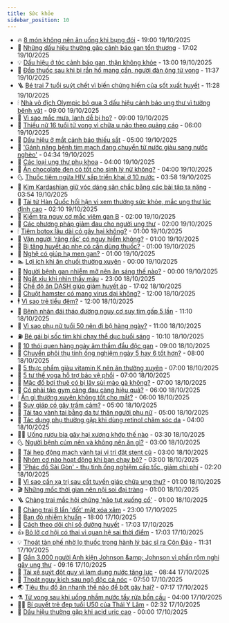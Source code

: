 ```yaml
---
title: Sức khỏe
sidebar_position: 10
---
```


<!-- vnexpress-suc-khoe:START -->
- 🔥 [8 món không nên ăn uống khi bụng đói](https://vnexpress.net/8-mon-khong-nen-an-uong-khi-bung-doi-4952829.html) - 19:00 19/10/2025
- 🥰 [Những dấu hiệu thường gặp cảnh báo gan tổn thương](https://vnexpress.net/nhung-dau-hieu-thuong-gap-canh-bao-gan-ton-thuong-4952835.html) - 17:02 19/10/2025
- 💡 [Dấu hiệu ở tóc cảnh báo gan, thận không khỏe](https://vnexpress.net/dau-hieu-o-toc-canh-bao-gan-than-khong-khoe-4952854.html) - 13:00 19/10/2025
- 🤗 [Đắp thuốc sau khi bị rắn hổ mang cắn, người đàn ông tử vong](https://vnexpress.net/dap-thuoc-sau-khi-bi-ran-ho-mang-can-nguoi-dan-ong-tu-vong-4953208.html) - 11:37 19/10/2025
- 🪜 [Bé trai 7 tuổi suýt chết vì biến chứng hiếm của sốt xuất huyết](https://vnexpress.net/be-trai-7-tuoi-suyt-chet-vi-bien-chung-hiem-cua-sot-xuat-huyet-4953195.html) - 11:28 19/10/2025
- 🕯 [Nhà vô địch Olympic bỏ qua 3 dấu hiệu cảnh báo ung thư vì tưởng bệnh vặt](https://vnexpress.net/nha-vo-dich-olympic-bo-qua-3-dau-hieu-canh-bao-ung-thu-vi-tuong-benh-vat-4952924.html) - 09:00 19/10/2025
- 🤭 [Vì sao mắc mưa, lạnh dễ bị ho?](https://vnexpress.net/vi-sao-mac-mua-lanh-de-bi-ho-4953036.html) - 09:00 19/10/2025
- 👀 [Thiếu nữ 16 tuổi tử vong vì chữa u não theo quảng cáo](https://vnexpress.net/thieu-nu-16-tuoi-tu-vong-vi-chua-u-nao-theo-quang-cao-4952783.html) - 06:00 19/10/2025
- 🌋 [Dấu hiệu ở mắt cảnh báo thiếu sắt](https://vnexpress.net/dau-hieu-o-mat-canh-bao-thieu-sat-4953046.html) - 05:00 19/10/2025
- 🫶 [&#39;Gánh nặng bệnh tim mạch đang chuyển từ nước giàu sang nước nghèo&#39;](https://vnexpress.net/ganh-nang-benh-tim-mach-dang-chuyen-tu-nuoc-giau-sang-nuoc-ngheo-4952953.html) - 04:34 19/10/2025
- 🦆 [Các loại ung thư phụ khoa](https://vnexpress.net/cac-loai-ung-thu-phu-khoa-4952983.html) - 04:00 19/10/2025
- 🚀 [Ăn chocolate đen có tốt cho sinh lý nữ không?](https://vnexpress.net/an-chocolate-den-co-tot-cho-sinh-ly-nu-khong-4952982.html) - 04:00 19/10/2025
- 🌜 [Thuốc tiêm ngừa HIV sắp triển khai ở 10 nước](https://vnexpress.net/thuoc-tiem-ngua-hiv-sap-trien-khai-o-10-nuoc-4953049.html) - 03:58 19/10/2025
- 🧰 [Kim Kardashian giữ vóc dáng săn chắc bằng các bài tập tạ nặng](https://vnexpress.net/kim-kardashian-giu-voc-dang-san-chac-bang-cac-bai-tap-ta-nang-4953062.html) - 03:54 19/10/2025
- 💫 [Tài tử Hàn Quốc hối hận vì xem thường sức khỏe, mắc ung thư lúc đỉnh cao](https://vnexpress.net/tai-tu-han-quoc-hoi-han-vi-xem-thuong-suc-khoe-mac-ung-thu-luc-dinh-cao-4952941.html) - 02:10 19/10/2025
- 🌝 [Kiểm tra nguy cơ mắc viêm gan B](https://vnexpress.net/kiem-tra-nguy-co-mac-viem-gan-b-4953035.html) - 02:00 19/10/2025
- 🗽 [Các phương pháp giảm đau cho người ung thư](https://vnexpress.net/cac-phuong-phap-giam-dau-cho-nguoi-ung-thu-4952886.html) - 02:00 19/10/2025
- 🕯 [Tiêm botox lâu dài có gây hại không?](https://vnexpress.net/tiem-botox-lau-dai-co-gay-hai-khong-4953059.html) - 01:00 19/10/2025
- 🦅 [Vặn người &#39;răng rắc&#39; có nguy hiểm không?](https://vnexpress.net/van-nguoi-rang-rac-co-nguy-hiem-khong-4953057.html) - 01:00 19/10/2025
- 🦆 [Bị tăng huyết áp nhẹ có cần dùng thuốc?](https://vnexpress.net/bi-tang-huyet-ap-nhe-co-can-dung-thuoc-4952990.html) - 01:00 19/10/2025
- 🎊 [Nghệ có giúp hạ men gan?](https://vnexpress.net/nghe-co-giup-ha-men-gan-4952877.html) - 01:00 19/10/2025
- 🏊 [Lợi ích khi ăn chuối thường xuyên](https://vnexpress.net/loi-ich-khi-an-chuoi-thuong-xuyen-4952874.html) - 00:00 19/10/2025
- 📝 [Người bệnh gan nhiễm mỡ nên ăn sáng thế nào?](https://vnexpress.net/nguoi-benh-gan-nhiem-mo-nen-an-sang-the-nao-4952981.html) - 00:00 19/10/2025
- 💯 [Ngất xỉu khi nhìn thấy máu](https://vnexpress.net/ngat-xiu-khi-nhin-thay-mau-4952007.html) - 23:00 18/10/2025
- 🌊 [Chế độ ăn DASH giúp giảm huyết áp](https://vnexpress.net/che-do-an-dash-giup-giam-huyet-ap-4952626.html) - 17:02 18/10/2025
- 🚀 [Chuột hamster có mang virus dại không?](https://vnexpress.net/chuot-hamster-co-mang-virus-dai-khong-4952958.html) - 12:00 18/10/2025
- 🕴 [Vì sao trẻ tiểu đêm?](https://vnexpress.net/vi-sao-tre-tieu-dem-4952836.html) - 12:00 18/10/2025
- 🗽 [Bệnh nhân đái tháo đường nguy cơ suy tim gấp 5 lần](https://vnexpress.net/benh-nhan-dai-thao-duong-nguy-co-suy-tim-gap-5-lan-4952949.html) - 11:10 18/10/2025
- 🎡 [Vì sao phụ nữ tuổi 50 nên đi bộ hàng ngày?](https://vnexpress.net/vi-sao-phu-nu-tuoi-50-nen-di-bo-hang-ngay-4952944.html) - 11:00 18/10/2025
- ⛽️ [Bé gái bị sốc tim khi chạy thể dục buổi sáng](https://vnexpress.net/be-gai-bi-soc-tim-khi-chay-the-duc-buoi-sang-4952984.html) - 10:10 18/10/2025
- 🦆 [10 thói quen hàng ngày âm thầm đầu độc gan](https://vnexpress.net/10-thoi-quen-hang-ngay-am-tham-dau-doc-gan-4952856.html) - 09:00 18/10/2025
- 🤩 [Chuyển phôi thụ tinh ống nghiệm ngày 5 hay 6 tốt hơn?](https://vnexpress.net/chuyen-phoi-thu-tinh-ong-nghiem-ngay-5-hay-6-tot-hon-4952936.html) - 08:00 18/10/2025
- 🦒 [5 thực phẩm giàu vitamin K nên ăn thường xuyên](https://vnexpress.net/5-thuc-pham-giau-vitamin-k-nen-an-thuong-xuyen-4952930.html) - 07:00 18/10/2025
- 💫 [5 tư thế yoga hỗ trợ bảo vệ phổi](https://vnexpress.net/5-tu-the-yoga-ho-tro-bao-ve-phoi-4952920.html) - 07:00 18/10/2025
- 🐘 [Mặc đồ bơi thuê có bị lây sùi mào gà không?](https://vnexpress.net/mac-do-boi-thue-co-bi-lay-sui-mao-ga-khong-4952909.html) - 07:00 18/10/2025
- 🚀 [Có phải tập gym càng đau càng hiệu quả?](https://vnexpress.net/co-phai-tap-gym-cang-dau-cang-hieu-qua-4952470.html) - 06:00 18/10/2025
- 🕯 [Ăn gì thường xuyên không tốt cho mắt?](https://vnexpress.net/an-gi-thuong-xuyen-khong-tot-cho-mat-4952852.html) - 06:00 18/10/2025
- 🦏 [Suy giáp có gây trầm cảm?](https://vnexpress.net/suy-giap-co-gay-tram-cam-4952893.html) - 05:00 18/10/2025
- 🦄 [Tái tạo vành tai bằng da tự thân người phụ nữ](https://vnexpress.net/tai-tao-vanh-tai-bang-da-tu-than-nguoi-phu-nu-4952865.html) - 05:00 18/10/2025
- 🦒 [Tác dụng phụ thường gặp khi dùng retinol chăm sóc da](https://vnexpress.net/tac-dung-phu-thuong-gap-khi-dung-retinol-cham-soc-da-4952858.html) - 04:00 18/10/2025
- 👨‍🏫 [Uống rượu bia gây hại xương khớp thế nào](https://vnexpress.net/uong-ruou-bia-gay-hai-xuong-khop-the-nao-4952873.html) - 03:30 18/10/2025
- 🌜 [Người bệnh cúm nên và không nên ăn gì?](https://vnexpress.net/nguoi-benh-cum-nen-va-khong-nen-an-gi-4949028.html) - 03:00 18/10/2025
- 🚀 [Tái hẹp động mạch vành tại vị trí đặt stent cũ](https://vnexpress.net/tai-hep-dong-mach-vanh-tai-vi-tri-dat-stent-cu-4952834.html) - 03:00 18/10/2025
- 💃 [Nhóm cơ nào hoạt động khi bạn chạy bộ?](https://vnexpress.net/nhom-co-nao-hoat-dong-khi-ban-chay-bo-4952702.html) - 03:00 18/10/2025
- 💯 [&#39;Phác đồ Sài Gòn&#39; - thụ tinh ống nghiệm cấp tốc, giảm chi phí](https://vnexpress.net/phac-do-sai-gon-thu-tinh-ong-nghiem-cap-toc-giam-chi-phi-4952306.html) - 02:20 18/10/2025
- 🤔 [Vì sao cần xạ trị sau cắt tuyến giáp chữa ung thư?](https://vnexpress.net/vi-sao-can-xa-tri-sau-cat-tuyen-giap-chua-ung-thu-4952821.html) - 01:00 18/10/2025
- 🎬 [Những mốc thời gian nên nội soi đại tràng](https://vnexpress.net/nhung-moc-thoi-gian-nen-noi-soi-dai-trang-4952818.html) - 01:00 18/10/2025
- 🪜 [Chàng trai mắc hội chứng &#39;não tụt xuống cổ&#39;](https://vnexpress.net/chang-trai-mac-hoi-chung-nao-tut-xuong-co-4952384.html) - 01:00 18/10/2025
- 🦣 [Chàng trai 8 lần &#39;đốt&#39; mặt xóa xăm](https://vnexpress.net/chang-trai-8-lan-dot-mat-xoa-xam-4952479.html) - 23:00 17/10/2025
- 🧐 [Ban đỏ nhiễm khuẩn](https://vnexpress.net/suc-khoe/cam-nang/ban-do-nhiem-khuan-376) - 18:00 17/10/2025
- 🤡 [Cách theo dõi chỉ số đường huyết](https://vnexpress.net/cach-theo-doi-chi-so-duong-huyet-4952204.html) - 17:03 17/10/2025
- 👍 [Bỏ lỡ cơ hội có thai vì quan hệ sai thời điểm](https://vnexpress.net/bo-lo-co-hoi-co-thai-vi-quan-he-sai-thoi-diem-4951401.html) - 17:03 17/10/2025
- 💡 [Thoát tàn phế nhờ lọ thuốc trong hành lý bác sĩ ra Côn Đảo](https://vnexpress.net/thoat-tan-phe-nho-lo-thuoc-trong-hanh-ly-bac-si-ra-con-dao-4952730.html) - 11:31 17/10/2025
- 💯 [Gần 3.000 người Anh kiện Johnson &amp;amp; Johnson vì phấn rôm nghi gây ung thư](https://vnexpress.net/gan-3-000-nguoi-anh-kien-johnson-johnson-vi-phan-rom-nghi-gay-ung-thu-4952627.html) - 09:16 17/10/2025
- 🧠 [Tài xế suýt đột quỵ vì lạm dụng nước tăng lực](https://vnexpress.net/tai-xe-suyt-dot-quy-vi-lam-dung-nuoc-tang-luc-4952264.html) - 08:44 17/10/2025
- 🎡 [Thoát nguy kịch sau ngộ độc cá nóc](https://vnexpress.net/thoat-nguy-kich-sau-ngo-doc-ca-noc-4952567.html) - 07:50 17/10/2025
- 🌏 [Tiêu thụ đồ ăn nhanh thế nào để bớt gây hại?](https://vnexpress.net/tieu-thu-do-an-nhanh-the-nao-de-bot-gay-hai-4952447.html) - 07:17 17/10/2025
- ⚗️ [Tử vong sau khi uống nhầm nước tẩy rửa bồn cầu](https://vnexpress.net/tu-vong-sau-khi-uong-nham-nuoc-tay-rua-bon-cau-4952475.html) - 04:00 17/10/2025
- 👨‍🏫 [Bí quyết trẻ đẹp tuổi U50 của Thái Y Lâm](https://vnexpress.net/bi-quyet-tre-dep-tuoi-u50-cua-thai-y-lam-4952214.html) - 02:32 17/10/2025
- 🤖 [Dấu hiệu thường gặp khi acid uric cao](https://vnexpress.net/dau-hieu-thuong-gap-khi-acid-uric-cao-4952191.html) - 00:00 17/10/2025<!-- vnexpress-suc-khoe:END -->
